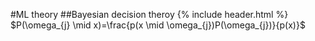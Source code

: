 #ML theory
##Bayesian decision theroy
{% include header.html %}
<br/>
$P(\omega_{j} \mid x)=\frac{p(x \mid \omega_{j})P(\omega_{j})}{p(x)}$
